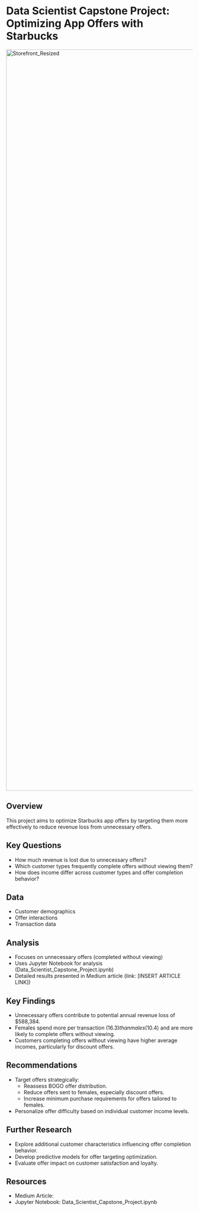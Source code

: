  # Data Scientist Capstone Project: Optimizing App Offers with Starbucks
<img width="2000" alt="Storefront_Resized" src="https://github.com/AlJawharhALOtaibi/Optimizing-App-Offers-with-Starbucks/assets/87391133/7562565c-d54e-4ab8-a8bf-50aaeecf0a3e">


## Overview

This project aims to optimize Starbucks app offers by targeting them more effectively to reduce revenue loss from unnecessary offers.

## Key Questions

- How much revenue is lost due to unnecessary offers?
- Which customer types frequently complete offers without viewing them?
- How does income differ across customer types and offer completion behavior?

## Data

- Customer demographics
- Offer interactions
- Transaction data

## Analysis

- Focuses on unnecessary offers (completed without viewing)
- Uses Jupyter Notebook for analysis (Data_Scientist_Capstone_Project.ipynb)
- Detailed results presented in Medium article (link: [INSERT ARTICLE LINK])

## Key Findings

- Unnecessary offers contribute to potential annual revenue loss of $588,384.
- Females spend more per transaction ($16.3) than males ($10.4) and are more likely to complete offers without viewing.
- Customers completing offers without viewing have higher average incomes, particularly for discount offers.

## Recommendations

- Target offers strategically:
    - Reassess BOGO offer distribution.
    - Reduce offers sent to females, especially discount offers.
    - Increase minimum purchase requirements for offers tailored to females.
- Personalize offer difficulty based on individual customer income levels.

## Further Research

- Explore additional customer characteristics influencing offer completion behavior.
- Develop predictive models for offer targeting optimization.
- Evaluate offer impact on customer satisfaction and loyalty.

## Resources

- Medium Article: 
- Jupyter Notebook: Data_Scientist_Capstone_Project.ipynb
